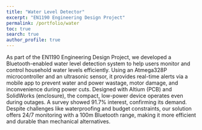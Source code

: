 ```yaml
---
title: "Water Level Detector"
excerpt: "EN1190 Engineering Design Project"
permalink: /portfolio/water
toc: true
search: true
author_profile: true
---
```

As part of the EN1190 Engineering Design Project, we developed a Bluetooth-enabled water level detection system to help users monitor and control household water levels efficiently. Using an Atmega328P microcontroller and an ultrasonic sensor, it provides real-time alerts via a mobile app to prevent water and power wastage, motor damage, and inconvenience during power cuts. Designed with Altium (PCB) and SolidWorks (enclosure), the compact, low-power device operates even during outages. A survey showed 91.7% interest, confirming its demand. Despite challenges like waterproofing and budget constraints, our solution offers 24/7 monitoring with a 100m Bluetooth range, making it more efficient and durable than mechanical alternatives.


